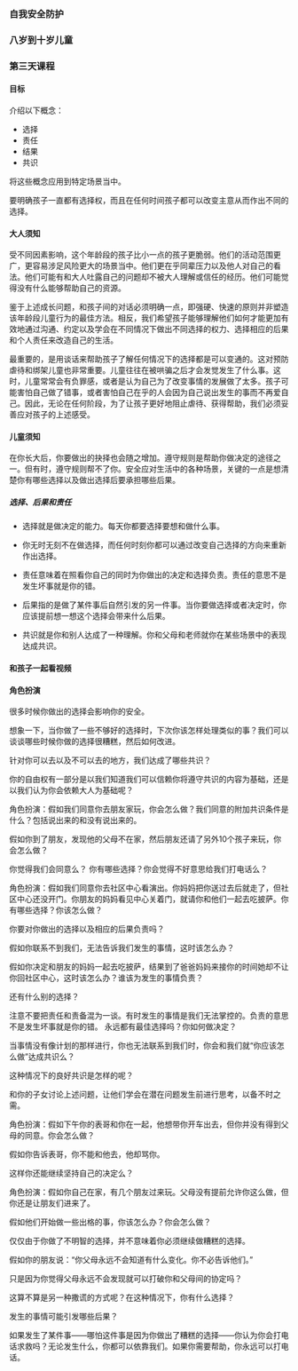 ### 自我安全防护 

### 八岁到十岁儿童 

### 第三天课程 

#### 目标 

介绍以下概念：

* 选择
* 责任 
* 结果 
* 共识

将这些概念应用到特定场景当中。

要明确孩子一直都有选择权，而且在任何时间孩子都可以改变主意从而作出不同的选择。

#### 大人须知

受不同因素影响，这个年龄段的孩子比小一点的孩子更脆弱。他们的活动范围更广，更容易涉足风险更大的场景当中。他们更在乎同辈压力以及他人对自己的看法。他们可能有和大人吐露自己的问题却不被大人理解或信任的经历。他们可能觉得没有什么能够帮助自己的资源。

鉴于上述成长问题，和孩子间的对话必须明确一点，即强硬、快速的原则并非塑造该年龄段儿童行为的最佳方法。相反，我们希望孩子能够理解他们如何才能更加有效地通过沟通、约定以及学会在不同情况下做出不同选择的权力、选择相应的后果和个人责任来改造自己的生活。

最重要的，是用谈话来帮助孩子了解任何情况下的选择都是可以变通的。这对预防虐待和绑架儿童也非常重要。儿童往往在被哄骗之后才会发觉发生了什么事。这时，儿童常常会有负罪感，或者是认为自己为了改变事情的发展做了太多。孩子可能害怕自己做了错事，或者害怕自己在乎的人会因为自己说出发生的事而不再爱自己。因此，无论在任何阶段，为了让孩子更好地阻止虐待、获得帮助，我们必须妥善应对孩子的上述感受。

#### 儿童须知

 在你长大后，你要做出的抉择也会随之增加。遵守规则是帮助你做决定的途径之一。但有时，遵守规则帮不了你。安全应对生活中的各种场景，关键的一点是想清楚你有哪些选择以及做出选择后要承担哪些后果。

##### 选择、后果和责任

* 选择就是做决定的能力。每天你都要选择要想和做什么事。

* 你无时无刻不在做选择，而任何时刻你都可以通过改变自己选择的方向来重新作出选择。

* 责任意味着在照看你自己的同时为你做出的决定和选择负责。责任的意思不是发生坏事就是你的错。

* 后果指的是做了某件事后自然引发的另一件事。当你要做选择或者决定时，你应该提前想一想这个选择会带来什么后果。

* 共识就是你和别人达成了一种理解。你和父母和老师就你在某些场景中的表现达成共识。

#### 和孩子一起看视频

#### 角色扮演

很多时候你做出的选择会影响你的安全。 

想象一下，当你做了一些不够好的选择时，下次你该怎样处理类似的事？我们可以谈谈哪些时候你做的选择很糟糕，然后如何改进。

针对你可以去以及不可以去的地方，我们达成了哪些共识？

你的自由权有一部分是以我们知道我们可以信赖你将遵守共识的内容为基础，还是以我们认为你会依赖大人为基础呢？ 

角色扮演：假如我们同意你去朋友家玩，你会怎么做？我们同意的附加共识条件是什么？包括说出来的和没有说出来的。

假如你到了朋友，发现他的父母不在家，然后朋友还请了另外10个孩子来玩，你会怎么做？

你觉得我们会同意么？   你有哪些选择？你会觉得不好意思给我们打电话么？

角色扮演：假如我们同意你去社区中心看演出。你妈妈把你送过去后就走了，但社区中心还没开门。你朋友的妈妈看见中心关着门，就请你和他们一起去吃披萨。你有哪些选择？你该怎么做？

你要对你做出的选择以及相应的后果负责吗？

假如你联系不到我们，无法告诉我们发生的事情，这时该怎么办？

假如你决定和朋友的妈妈一起去吃披萨，结果到了爸爸妈妈来接你的时间她却不让你回社区中心，这时该怎么办？谁该为发生的事情负责？

还有什么别的选择？

注意不要把责任和责备混为一谈。有时发生的事情是我们无法掌控的。负责的意思不是发生坏事就是你的错。
永远都有最佳选择吗？你如何做决定？

当事情没有像计划的那样进行，你也无法联系到我们时，你会和我们就“你应该怎么做”达成共识么？

这种情况下的良好共识是怎样的呢？

和你的子女讨论上述问题，让他们学会在潜在问题发生前进行思考，以备不时之需。

角色扮演：假如下午你的表哥和你在一起，他想带你开车出去，但你并没有得到父母的同意。你会怎么做？

假如你告诉表哥，你不能和他去，他却骂你。

这样你还能继续坚持自己的决定么？


角色扮演：假如你自己在家，有几个朋友过来玩。父母没有提前允许你这么做，但你还是让朋友们进来了。

假如他们开始做一些出格的事，你该怎么办？你会怎么做？

仅仅由于你做了不明智的选择，并不意味着你必须继续做糟糕的选择。

假如你的朋友说：“你父母永远不会知道有什么变化。你不必告诉他们。”

只是因为你觉得父母永远不会发现就可以打破你和父母间的协定吗？

这算不算是另一种撒谎的方式呢？在这种情况下，你有什么选择？

发生的事情可能引发哪些后果？

如果发生了某件事——哪怕这件事是因为你做出了糟糕的选择——你认为你会打电话求救吗？无论发生什么，你都可以依靠我们。如果你需要帮助，你永远可以打电话。